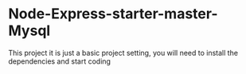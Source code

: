 # Node-Express-starter-master-Mysql
This project it is just a basic project setting, you will need to install the dependencies and start coding
